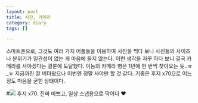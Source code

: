 ```yaml
---
layout: post
title: 사진, 카메라
category: diary
tags: []

---
```


스마트폰으로, 그것도 여러 가지 어플들을 이용하여 사진을 찍다 보니 사진들의 사이즈나 분위기가 일관성이 없는 게 마음에 들지 않는다. 이런 생각을 자꾸 하다 보니 결국 카메라를 사야겠다는 결론에 도달했다. 이놈의 카메라 병은 1년에 한 번씩 찾아오는 듯..ㅠ_ㅠ 지금까진 잘 버텨왔으나 이번엔 정말 사야만 할 것 같다. 기종은 후지 x70으로 어느 정도 마음을 굳힌 상태이다.


#![](__imgUrl__/1.png)
후지 x70. 진짜 예쁘고, 일상 스냅용으로 딱이다 ♥
